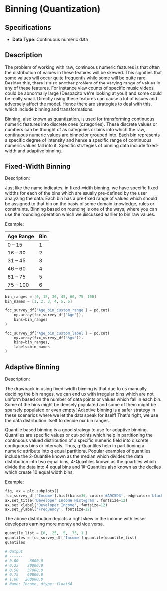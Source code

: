 # Binning (Quantization)

## Specifications

- **Data Type**: Continuous numeric data

## Description

The problem of working with raw, continuous numeric features is that often the distribution of values in these features will be skewed.
This signifies that some values will occur quite frequently while some will be quite rare.
Besides this, there is also another problem of the varying range of values in any of these features.
For instance view counts of specific music videos could be abnormally large (Despacito we're looking at you!) and some could be really small. Directly using these features can cause a lot of issues and adversely affect the model. Hence there are strategies to deal with this, which include binning and transformations.

Binning, also known as quantization, is used for transforming continuous numeric features into discrete ones (categories).
These discrete values or numbers can be thought of as categories or bins into which the raw, continuous numeric values are binned or grouped into.
Each bin represents a specific degree of intensity and hence a specific range of continuous numeric values fall into it.
Specific strategies of binning data include fixed-width and adaptive binning.

## Fixed-Width Binning

Description:

Just like the name indicates, in fixed-width binning, we have specific fixed widths for each of the bins which are usually pre-defined by the user analyzing the data.
Each bin has a pre-fixed range of values which should be assigned to that bin on the basis of some domain knowledge, rules or constraints.
Binning based on rounding is one of the ways, where you can use the rounding operation which we discussed earlier to bin raw values.

Example:

| Age Range     | Bin |
|---------------|-----|
| 0  –  15      | 1   |
| 16 –  30      | 2   |
| 31 –  45      | 3   |
| 46 –  60      | 4   |
| 61 –  75      | 5   |
| 75 – 100      | 6   |

```python
bin_ranges = [0, 15, 30, 45, 60, 75, 100]
bin_names = [1, 2, 3, 4, 5, 6]

fcc_survey_df['Age_bin_custom_range'] = pd.cut(
    np.array(fcc_survey_df['Age']),
    bins=bin_ranges
)

fcc_survey_df['Age_bin_custom_label'] = pd.cut(
    np.array(fcc_survey_df['Age']),
    bins=bin_ranges,
    labels=bin_names
)
```

## Adaptive Binning

Description:

The drawback in using fixed-width binning is that due to us manually deciding the bin ranges, we can end up with irregular bins which are not uniform based on the number of data points or values which fall in each bin.
Some of the bins might be densely populated and some of them might be sparsely populated or even empty!
Adaptive binning is a safer strategy in these scenarios where we let the data speak for itself!
That's right, we use the data distribution itself to decide our bin ranges.

Quantile based binning is a good strategy to use for adaptive binning.
Quantiles are specific values or cut-points which help in partitioning the continuous valued distribution of a specific numeric field into discrete contiguous bins or intervals.
Thus, q-Quantiles help in partitioning a numeric attribute into q equal partitions.
Popular examples of quantiles include the 2-Quantile known as the median which divides the data distribution into two equal bins, 4-Quantiles known as the quartiles which divide the data into 4 equal bins and 10-Quantiles also known as the deciles which create 10 equal width bins.

Example:

```python
fig, ax = plt.subplots()
fcc_survey_df['Income'].hist(bins=30, color='#A9C5D3', edgecolor='black', grid=False)
ax.set_title('Developer Income Histogram', fontsize=12)
ax.set_xlabel('Developer Income', fontsize=12)
ax.set_ylabel('Frequency', fontsize=12)
```

The above distribution depicts a right skew in the income with lesser developers earning more money and vice versa.

```python
quantile_list = [0, .25, .5, .75, 1.]
quantiles = fcc_survey_df['Income'].quantile(quantile_list)
quantiles

# Output
# ------
# 0.00     6000.0
# 0.25    20000.0
# 0.50    37000.0
# 0.75    60000.0
# 1.00   200000.0
# Name: Income, dtype: float64
```
